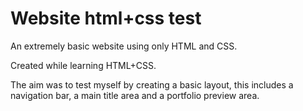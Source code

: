 # Website html+css test

An extremely basic website using only HTML and CSS. 

Created while learning HTML+CSS.

The aim was to test myself by creating a basic layout, this includes a navigation bar, a main title area and a portfolio preview area.
